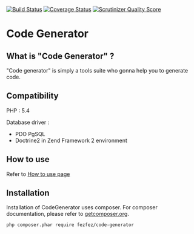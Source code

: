 [![Build Status](https://travis-ci.org/fezfez/codeGenerator.png?branch=master)](https://travis-ci.org/fezfez/codeGenerator)
[![Coverage Status](https://coveralls.io/repos/fezfez/codeGenerator/badge.png?branch=master)](https://coveralls.io/r/fezfez/codeGenerator?branch=master)
[![Scrutinizer Quality Score](https://scrutinizer-ci.com/g/fezfez/codeGenerator/badges/quality-score.png?s=fc3829220661fc6edf510608d909cf7b4776713c)](https://scrutinizer-ci.com/g/fezfez/codeGenerator/)

Code Generator
=============

What is "Code Generator" ?
------------------------

"Code generator" is simply a tools suite who gonna help you to generate code.


Compatibility
------------
PHP : 5.4

Database driver : 

 - PDO PgSQL
 - Doctrine2 in Zend Framework 2 environment

How to use
----------
Refer to [How to use page][1] 
 
Installation
------------
Installation of CodeGenerator uses composer. For composer documentation, please refer to [getcomposer.org](http://getcomposer.org/).

```sh
php composer.phar require fezfez/code-generator
```


  [1]: https://github.com/fezfez/codeGenerator/blob/master/HOWTOUSE.md
